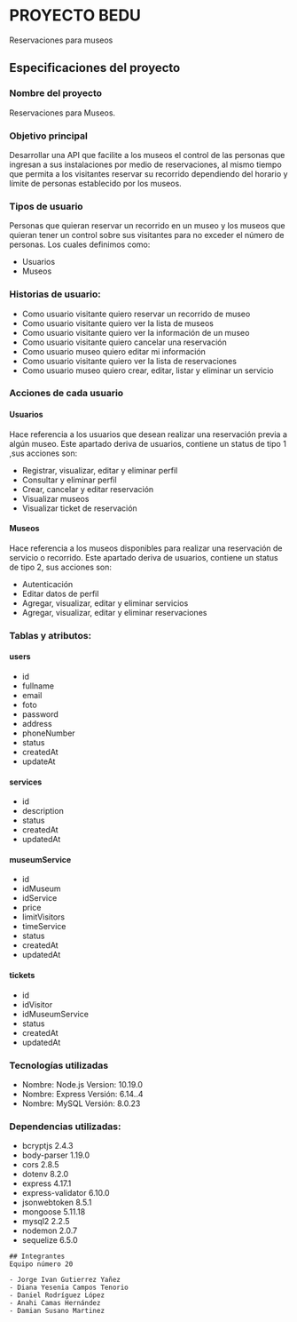 # PROYECTO BEDU
Reservaciones para museos 

## Especificaciones del proyecto 
### Nombre del proyecto
Reservaciones para Museos.
### Objetivo principal
Desarrollar  una API que facilite a los museos el control de las personas que ingresan a sus instalaciones por medio de reservaciones, al mismo tiempo que permita a los visitantes reservar su recorrido dependiendo del horario y límite de personas establecido por los museos.
### Tipos de usuario
Personas que quieran reservar un recorrido en un museo y los museos que quieran tener un control sobre sus visitantes para no exceder el número de personas. Los cuales definimos como:
* Usuarios
* Museos

### Historias de usuario:
* Como usuario visitante quiero reservar un recorrido de museo
* Como usuario visitante quiero ver la lista de museos 
* Como usuario visitante quiero ver la información de un museo
* Como usuario visitante quiero cancelar una reservación
* Como usuario museo quiero editar mi información
* Como usuario visitante quiero ver la lista de reservaciones
* Como usuario museo quiero crear, editar, listar y eliminar un servicio


### Acciones de cada usuario
#### Usuarios
Hace referencia a los usuarios que desean realizar una reservación previa a algún museo. Este apartado deriva de usuarios, contiene un status de tipo 1 ,sus acciones son:
* Registrar, visualizar, editar y eliminar perfil
* Consultar y eliminar perfil
* Crear, cancelar y editar reservación
* Visualizar museos
* Visualizar ticket de reservación
#### Museos
Hace referencia a los museos disponibles para realizar una reservación de servicio o recorrido. Este apartado deriva de usuarios, contiene un status de tipo 2, sus acciones son:
* Autenticación
* Editar datos de perfil
* Agregar, visualizar, editar y eliminar servicios
* Agregar, visualizar, editar y eliminar reservaciones


### Tablas y atributos:
#### users
* id
* fullname
* email
* foto
* password
* address
* phoneNumber
* status
* createdAt
* updateAt

#### services
* id
* description
* status
* createdAt
* updatedAt

#### museumService
* id
* idMuseum
* idService
* price
* limitVisitors
* timeService
* status
* createdAt
* updatedAt

#### tickets
* id
* idVisitor
* idMuseumService
* status
* createdAt
* updatedAt

### Tecnologías utilizadas
* Nombre: Node.js
  Version: 10.19.0
* Nombre: Express
  Versión: 6.14..4
* Nombre: MySQL
  Versión: 8.0.23
  
### Dependencias utilizadas:
* bcryptjs 2.4.3
* body-parser 1.19.0
* cors 2.8.5
* dotenv 8.2.0
* express 4.17.1
* express-validator 6.10.0
* jsonwebtoken 8.5.1
* mongoose 5.11.18
* mysql2 2.2.5
* nodemon 2.0.7
* sequelize 6.5.0 

```
## Integrantes
Equipo número 20

- Jorge Ivan Gutierrez Yañez
- Diana Yesenia Campos Tenorio
- Daniel Rodríguez López
- Anahi Camas Hernández 
- Damian Susano Martinez 
